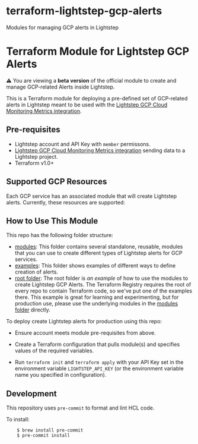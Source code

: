# terraform-lightstep-gcp-alerts
Modules for managing GCP alerts in Lightstep
# Terraform Module for Lightstep GCP Alerts

**:warning:** You are viewing a **beta version** of the official
module to create and manage GCP-related Alerts inside Lightstep.

This is a Terraform module for deploying a pre-defined set of GCP-related alerts in Lightstep meant to be used with the [Lightstep GCP Cloud Monitoring Metrics integration](https://docs.lightstep.com/docs/setup-gcm-for-metrics).

## Pre-requisites

* Lightstep account and API Key with `member` permissons.
* [Lightstep GCP Cloud Monitoring Metrics integration](https://docs.lightstep.com/docs/setup-gcm-for-metrics) sending data to a Lightstep project.
* Terraform v1.0+

## Supported GCP Resources

Each GCP service has an associated module that will create Lightstep alerts. Currently, these resources are supported:


## How to Use This Module

This repo has the following folder structure:

* [modules](https://github.com/lightstep/terraform-lightstep-gcp-alerts/tree/master/modules): This folder contains several standalone, reusable, modules that you can use to create different types of Lightstep alerts for GCP services.
* [examples](https://github.com/lightstep/terraform-lightstep-gcp-alerts/tree/master/examples): This folder shows examples of different ways to define creation of alerts.
* [root folder](https://github.com/lightstep/terraform-lightstep-gcp-alerts/tree/master): The root folder is *an example* of how to use the 
  modules to create Lightstep GCP Alerts. The Terraform Registry requires the root of every repo to contain Terraform code, so we've put one of the examples there. This example is great for learning and experimenting, but for production use, please use the underlying modules in the [modules folder](https://github.com/lightstep/terraform-lightstep-gcp-alerts/tree/master/modules) directly.

To deploy create Lightstep alerts for production using this repo:

- Ensure account meets module pre-requisites from above.

- Create a Terraform configuration that pulls module(s) and specifies values
  of the required variables.

- Run `terraform init` and `terraform apply` with your API Key set in the environment variable `LIGHTSTEP_API_KEY` (or the environment variable name you specified in configuration).

## Development

This repository uses `pre-commit` to format and lint HCL code.

To install:

```
    $ brew install pre-commit
    $ pre-commit install
```
